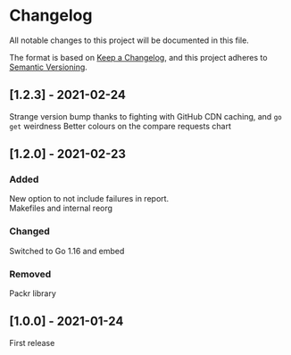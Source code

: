 # Changelog

All notable changes to this project will be documented in this file.

The format is based on [Keep a Changelog](https://keepachangelog.com/en/1.0.0/),
and this project adheres to [Semantic Versioning](https://semver.org/spec/v2.0.0.html).

## [1.2.3] - 2021-02-24

Strange version bump thanks to fighting with GitHub CDN caching, and `go get` weirdness
Better colours on the compare requests chart

## [1.2.0] - 2021-02-23

### Added

New option to not include failures in report.  
Makefiles and internal reorg

### Changed

Switched to Go 1.16 and embed

### Removed

Packr library

## [1.0.0] - 2021-01-24

First release
